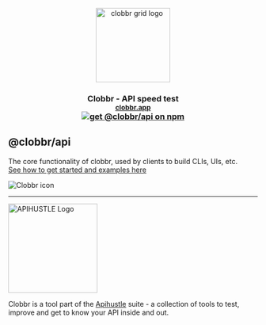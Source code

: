 <p align="center">
  <img witdh="150px" height="150px" alt="clobbr grid logo" src="https://user-images.githubusercontent.com/1515742/80861783-dcfcc400-8c70-11ea-89c6-671dbdff6f33.png" />

  <h3 align="center">
    Clobbr - API speed test <br/>
    <small><a href="https://clobbr.app">clobbr.app</a></small><br/>
    <a href="https://www.npmjs.com/package/@clobbr/api" target="_blank">
      <img src="https://img.shields.io/npm/v/@clobbr/api?label=npm&style=flat" alt="get @clobbr/api on npm">
    </a>
  </h3>
</p>

## @clobbr/api

The core functionality of clobbr, used by clients to build CLIs, UIs, etc. <br/>
[See how to get started and examples here](https://github.com/parsecph/clobbr/blob/master/README.md)

![Clobbr icon](https://user-images.githubusercontent.com/1515742/80861773-da9a6a00-8c70-11ea-9671-77e1bb2dea04.png)

--------

<img width="180px" alt="APIHUSTLE Logo" src="https://user-images.githubusercontent.com/1515742/211200114-a9ed477f-5a61-4c97-915c-0791f09b1648.png"/>

Clobbr is a tool part of the [Apihustle](https://apihustle.com) suite - a collection of tools to test, improve and get to know your API inside and out.

